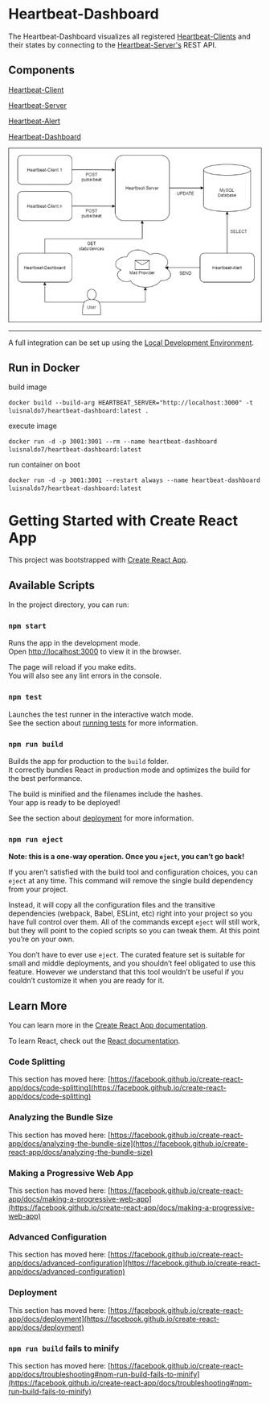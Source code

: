 # Heartbeat-Dashboard

The Heartbeat-Dashboard visualizes all registered [Heartbeat-Clients](https://github.com/LuisNaldo7/heartbeat-client) and their states by connecting to the [Heartbeat-Server's](https://github.com/LuisNaldo7/heartbeat-server) REST API.

## Components

[Heartbeat-Client](https://github.com/LuisNaldo7/heartbeat-client)

[Heartbeat-Server](https://github.com/LuisNaldo7/heartbeat-server)

[Heartbeat-Alert](https://github.com/LuisNaldo7/heartbeat-alert)

[Heartbeat-Dashboard](https://github.com/LuisNaldo7/heartbeat-dashboard)

![Diagram](https://github.com/LuisNaldo7/heartbeat-local-dev-env/blob/main/docs/components.png?raw=true)

---
A full integration can be set up using the [Local Development Environment](https://github.com/LuisNaldo7/heartbeat-local-dev-env).
## Run in Docker

build image
    
    docker build --build-arg HEARTBEAT_SERVER="http://localhost:3000" -t luisnaldo7/heartbeat-dashboard:latest .

execute image

    docker run -d -p 3001:3001 --rm --name heartbeat-dashboard luisnaldo7/heartbeat-dashboard:latest

run container on boot

    docker run -d -p 3001:3001 --restart always --name heartbeat-dashboard luisnaldo7/heartbeat-dashboard:latest




# Getting Started with Create React App

This project was bootstrapped with [Create React App](https://github.com/facebook/create-react-app).

## Available Scripts

In the project directory, you can run:

### `npm start`

Runs the app in the development mode.\
Open [http://localhost:3000](http://localhost:3000) to view it in the browser.

The page will reload if you make edits.\
You will also see any lint errors in the console.

### `npm test`

Launches the test runner in the interactive watch mode.\
See the section about [running tests](https://facebook.github.io/create-react-app/docs/running-tests) for more information.

### `npm run build`

Builds the app for production to the `build` folder.\
It correctly bundles React in production mode and optimizes the build for the best performance.

The build is minified and the filenames include the hashes.\
Your app is ready to be deployed!

See the section about [deployment](https://facebook.github.io/create-react-app/docs/deployment) for more information.

### `npm run eject`

**Note: this is a one-way operation. Once you `eject`, you can’t go back!**

If you aren’t satisfied with the build tool and configuration choices, you can `eject` at any time. This command will remove the single build dependency from your project.

Instead, it will copy all the configuration files and the transitive dependencies (webpack, Babel, ESLint, etc) right into your project so you have full control over them. All of the commands except `eject` will still work, but they will point to the copied scripts so you can tweak them. At this point you’re on your own.

You don’t have to ever use `eject`. The curated feature set is suitable for small and middle deployments, and you shouldn’t feel obligated to use this feature. However we understand that this tool wouldn’t be useful if you couldn’t customize it when you are ready for it.

## Learn More

You can learn more in the [Create React App documentation](https://facebook.github.io/create-react-app/docs/getting-started).

To learn React, check out the [React documentation](https://reactjs.org/).

### Code Splitting

This section has moved here: [https://facebook.github.io/create-react-app/docs/code-splitting](https://facebook.github.io/create-react-app/docs/code-splitting)

### Analyzing the Bundle Size

This section has moved here: [https://facebook.github.io/create-react-app/docs/analyzing-the-bundle-size](https://facebook.github.io/create-react-app/docs/analyzing-the-bundle-size)

### Making a Progressive Web App

This section has moved here: [https://facebook.github.io/create-react-app/docs/making-a-progressive-web-app](https://facebook.github.io/create-react-app/docs/making-a-progressive-web-app)

### Advanced Configuration

This section has moved here: [https://facebook.github.io/create-react-app/docs/advanced-configuration](https://facebook.github.io/create-react-app/docs/advanced-configuration)

### Deployment

This section has moved here: [https://facebook.github.io/create-react-app/docs/deployment](https://facebook.github.io/create-react-app/docs/deployment)

### `npm run build` fails to minify

This section has moved here: [https://facebook.github.io/create-react-app/docs/troubleshooting#npm-run-build-fails-to-minify](https://facebook.github.io/create-react-app/docs/troubleshooting#npm-run-build-fails-to-minify)
